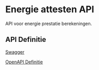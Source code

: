 # Energie attesten API

API voor energie prestatie berekeningen.

## API Definitie

[Swagger](https://ovo000090.github.io/VEKA_REST_API/?urls.primaryName=V1+-+Energie+API+-+TEST)

[OpenAPI Definitie](../energie/energie-api-test-v1.yaml)
